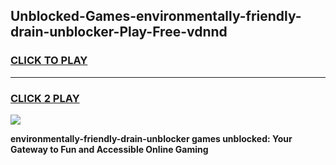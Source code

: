 
## Unblocked-Games-environmentally-friendly-drain-unblocker-Play-Free-vdnnd
<h3>
<a href="https://premium76.site?title=environmentally-friendly-drain-unblocker&ref=18A1">CLICK TO PLAY</a></h3>
<hr>

<h3>
<a href="https://premium76.site?title=environmentally-friendly-drain-unblocker&ref=18A1">CLICK 2 PLAY</a>
  
</h3>

<a href="https://premium76.site?title=environmentally-friendly-drain-unblocker&ref=18A1"><img src="https://clearcache.store/games.png"></a>


**environmentally-friendly-drain-unblocker games unblocked: Your Gateway to Fun and Accessible Online Gaming**
